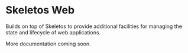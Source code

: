# Skeletos Web

Builds on top of Skeletos to provide additional facilities for managing the state and lifecycle of web applications.

More documentation coming soon.